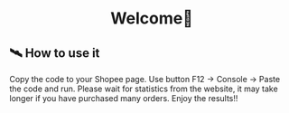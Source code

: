 <h1 align="center">Welcome👋</h1>



## 🛰 How to use it
Copy the code to your Shopee page. Use button F12 -> Console -> Paste the code and run. Please wait for statistics from the website, it may take longer if you have purchased many orders. Enjoy the results!!
<br>
